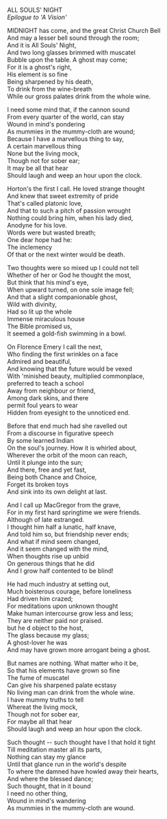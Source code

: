 ALL SOULS' NIGHT  
*Epilogue to 'A Vision'*  
  
MIDNIGHT has come, and the great Christ Church Bell  
And may a lesser bell sound through the room;  
And it is All Souls' Night,  
And two long glasses brimmed with muscatel  
Bubble upon the table.  A ghost may come;  
For it is a ghost's right,  
His element is so fine  
Being sharpened by his death,  
To drink from the wine-breath  
While our gross palates drink from the whole wine.  
  
I need some mind that, if the cannon sound  
From every quarter of the world, can stay  
Wound in mind's pondering  
As mummies in the mummy-cloth are wound;  
Because I have a marvellous thing to say,  
A certain marvellous thing  
None but the living mock,  
Though not for sober ear;  
It may be all that hear  
Should laugh and weep an hour upon the clock.  
  
Horton's the first I call.  He loved strange thought  
And knew that sweet extremity of pride  
That's called platonic love,  
And that to such a pitch of passion wrought  
Nothing could bring him, when his lady died,  
Anodyne for his love.  
Words were but wasted breath;  
One dear hope had he:  
The inclemency  
Of that or the next winter would be death.  
  
Two thoughts were so mixed up I could not tell  
Whether of her or God he thought the most,  
But think that his mind's eye,  
When upward turned, on one sole image fell;  
And that a slight companionable ghost,  
Wild with divinity,  
Had so lit up the whole  
Immense miraculous house  
The Bible promised us,  
It seemed a gold-fish swimming in a bowl.  
  
On Florence Emery I call the next,  
Who finding the first wrinkles on a face  
Admired and beautiful,  
And knowing that the future would be vexed  
With 'minished beauty, multiplied commonplace,  
preferred to teach a school  
Away from neighbour or friend,  
Among dark skins, and there  
permit foul years to wear  
Hidden from eyesight to the unnoticed end.  
  
Before that end much had she ravelled out  
From a discourse in figurative speech  
By some learned Indian  
On the soul's journey.  How it is whirled about,  
Wherever the orbit of the moon can reach,  
Until it plunge into the sun;  
And there, free and yet fast,  
Being both Chance and Choice,  
Forget its broken toys  
And sink into its own delight at last.  
  
And I call up MacGregor from the grave,  
For in my first hard springtime we were friends.  
Although of late estranged.  
I thought him half a lunatic, half knave,  
And told him so, but friendship never ends;  
And what if mind seem changed,  
And it seem changed with the mind,  
When thoughts rise up unbid  
On generous things that he did  
And I grow half contented to be blind!  
  
He had much industry at setting out,  
Much boisterous courage, before loneliness  
Had driven him crazed;  
For meditations upon unknown thought  
Make human intercourse grow less and less;  
They are neither paid nor praised.  
but he d object to the host,  
The glass because my glass;  
A ghost-lover he was  
And may have grown more arrogant being a ghost.  
  
But names are nothing.  What matter who it be,  
So that his elements have grown so fine  
The fume of muscatel  
Can give his sharpened palate ecstasy  
No living man can drink from the whole wine.  
I have mummy truths to tell  
Whereat the living mock,  
Though not for sober ear,  
For maybe all that hear  
Should laugh and weep an hour upon the clock.  
  
Such thought -- such thought have I that hold it tight  
Till meditation master all its parts,  
Nothing can stay my glance  
Until that glance run in the world's despite  
To where the damned have howled away their hearts,  
And where the blessed dance;  
Such thought, that in it bound  
I need no other thing,  
Wound in mind's wandering  
As mummies in the mummy-cloth are wound.  
